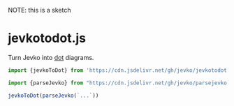NOTE: this is a sketch

# jevkotodot.js

Turn Jevko into [dot](https://graphviz.org/docs/layouts/dot/) diagrams.

```js
import {jevkoToDot} from 'https://cdn.jsdelivr.net/gh/jevko/jevkotodot.js/mod.js'

import {parseJevko} from "https://cdn.jsdelivr.net/gh/jevko/parsejevko.js/mod.js"

jevkoToDot(parseJevko(`...`))
```